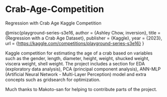 # Crab-Age-Competition
Regression with Crab Age Kaggle Competition

@misc{playground-series-s3e16,
    author = {Ashley Chow, inversion},
    title = {Regression with a Crab Age Dataset},
    publisher = {Kaggle},
    year = {2023},
    url = {https://kaggle.com/competitions/playground-series-s3e16}
}

Kaggle competition for estimating the age of a crab based on variables such as the gender, length, diameter, height, weight, shucked weight, viscera weight, shell weight. 
The project includes a section for EDA (exploratory data analysis), PCA (principal component analysis), ANN-MLP (Artificial Neural Network - Multi-Layer Perception) model and extra concepts such as gridsearch for optimization.

Much thanks to Makoto-san for helping to contribute parts of the project. 

